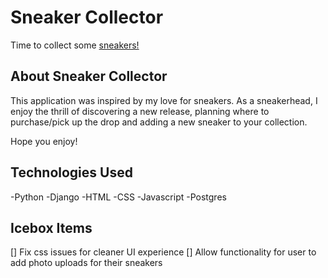 # Sneaker Collector

Time to collect some [sneakers!]()

## About Sneaker Collector

This application was inspired by my love for sneakers. As a sneakerhead, I enjoy the thrill of discovering a new release, planning where to purchase/pick up the drop and adding a new sneaker to your collection. 

Hope you enjoy!

## Technologies Used
-Python
-Django
-HTML
-CSS
-Javascript
-Postgres

## Icebox Items

[] Fix css issues for cleaner UI experience
[] Allow functionality for user to add photo uploads for their sneakers
